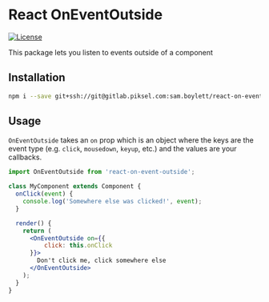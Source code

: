 # React OnEventOutside

[![License](https://img.shields.io/badge/License-Apache%202.0-blue.svg)](https://opensource.org/licenses/Apache-2.0)

This package lets you listen to events outside of a component

## Installation

```sh
npm i --save git+ssh://git@gitlab.piksel.com:sam.boylett/react-on-event-outside.git
```

## Usage

`OnEventOutside` takes an `on` prop which is an object where the keys are the event type (e.g. `click`, `mousedown`, `keyup`, etc.) and the values are your callbacks.

```jsx
import OnEventOutside from 'react-on-event-outside';

class MyComponent extends Component {
  onClick(event) {
    console.log('Somewhere else was clicked!', event);
  }

  render() {
    return (
      <OnEventOutside on={{
          click: this.onClick
      }}>
        Don't click me, click somewhere else
      </OnEventOutside>
    );
  }
}
```
